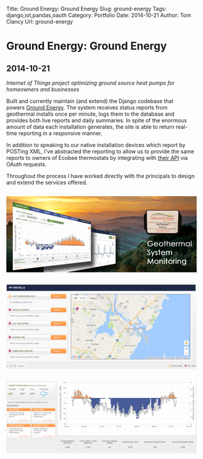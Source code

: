 Title: Ground Energy: Ground Energy
Slug: ground-energy
Tags: django,iot,pandas,oauth
Category: Portfolio
Date: 2014-10-21
Author: Tom Clancy
Url: ground-energy

# Ground Energy: Ground Energy

## 2014-10-21

_Internet of Things project optimizing ground source heat pumps for homeowners and businesses_

<p>Built and currently maintain (and extend) the Django codebase that powers&nbsp;<a href="http://groundenergysupport.com/">Ground Energy</a>. The system receives status reports from geothermal installs once per minute, logs them to the database and provides both live reports and daily summaries. In spite of the enormous amount of data each installation generates, the site is able to return real-time reporting in a responsive manner.</p>
<p>In addition to speaking to our native installation devices which report by POSTing XML, I've abstracted the reporting to allow us to provide the same reports to owners of Ecobee thermostats by integrating with&nbsp;<a href="http://www.ecobee.com/solutions/api/">their API</a>&nbsp;via OAuth requests.</p>
<p>Throughout the process I have worked directly with the principals to design and extend the services offered.</p><img src="/images/portfolio/home_xBkDKn8.png" alt="Homepage " style="margin: 1em 0" />
<img src="/images/portfolio/installs.png" alt="Install Listing " style="margin: 1em 0" />
<img src="/images/portfolio/dashboard_ZSa1sau.png" alt="Dashboard " style="margin: 1em 0" />

